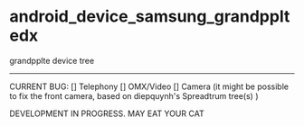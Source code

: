 # android_device_samsung_grandppltedx
grandpplte device tree

-----
CURRENT BUG: 
[] Telephony
[] OMX/Video
[] Camera (it might be possible to fix the front camera, based on diepquynh's Spreadtrum tree(s) )


DEVELOPMENT IN PROGRESS. MAY EAT YOUR CAT

